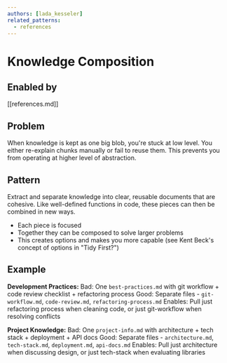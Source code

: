 ```yaml
---
authors: [lada_kesseler]
related_patterns:
  - references
---
```


# Knowledge Composition

## Enabled by
[[references.md]]

## Problem
When knowledge is kept as one big blob, you're stuck at low level.
You either re-explain chunks manually or fail to reuse them.
This prevents you from operating at higher level of abstraction.

## Pattern
Extract and separate knowledge into clear, reusable documents that are cohesive.
Like well-defined functions in code, these pieces can then be combined in new ways.
- Each piece is focused
- Together they can be composed to solve larger problems
- This creates options and makes you more capable (see Kent Beck's concept of options in "Tidy First?")

## Example

**Development Practices:**
Bad: One `best-practices.md` with git workflow + code review checklist + refactoring process
Good: Separate files - `git-workflow.md`, `code-review.md`, `refactoring-process.md`
Enables: Pull just refactoring process when cleaning code, or just git-workflow when resolving conflicts

**Project Knowledge:**
Bad: One `project-info.md` with architecture + tech stack + deployment + API docs
Good: Separate files - `architecture.md`, `tech-stack.md`, `deployment.md`, `api-docs.md`
Enables: Pull just architecture when discussing design, or just tech-stack when evaluating libraries
